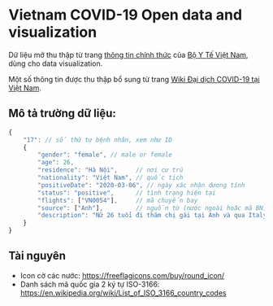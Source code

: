 # Vietnam COVID-19 Open data and visualization

Dữ liệu mở thu thập từ trang [thông tin chính thức](https://ncov.moh.gov.vn) của [Bộ Y Tế Việt Nam](https://moh.gov.vn), dùng cho data visualization.

Một số thông tin được thu thập bổ sung từ trang [Wiki Đại dịch COVID-19 tại Việt Nam](https://vi.wikipedia.org/wiki/%C4%90%E1%BA%A1i_d%E1%BB%8Bch_COVID-19_t%E1%BA%A1i_Vi%E1%BB%87t_Nam).

## Mô tả trường dữ liệu:

```js
{
    "17": // số thứ tự bệnh nhân, xem như ID
    {
        "gender": "female", // male or female
        "age": 26,
        "residence": "Hà Nội",     // nơi cư trú
        "nationality": "Việt Nam", // quốc tịch
        "positiveDate": "2020-03-06", // ngày xác nhận dương tính
        "status": "positive",      // tình trạng hiện tại
        "flights": ["VN0054"],     // mã chuyến bay
        "source": ["Anh"],         // nguồn từ (nước ngoài hoặc mã BN)
        "description": "Nữ 26 tuổi đi thăm chị gái tại Anh và qua Italy, Pháp và trở về Hà Nội ngày 2/3/2020"
    }
}
```

## Tài nguyên

- Icon cờ các nước: https://freeflagicons.com/buy/round_icon/
- Danh sách mã quốc gia 2 ký tự ISO-3166: https://en.wikipedia.org/wiki/List_of_ISO_3166_country_codes
